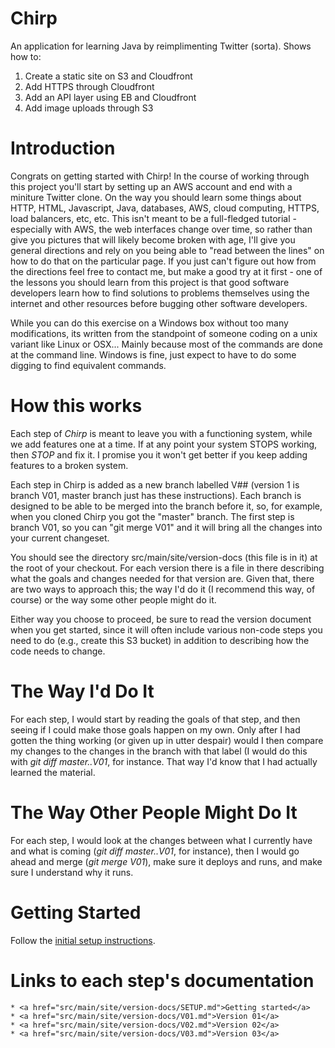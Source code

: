 Chirp
=====

An application for learning Java by reimplimenting Twitter (sorta).  Shows how to:
1) Create a static site on S3 and Cloudfront
2) Add HTTPS through Cloudfront
3) Add an API layer using EB and Cloudfront
4) Add image uploads through S3


Introduction
============

Congrats on getting started with Chirp!  In the course of working through this project you'll start by setting up an AWS
account and end with a miniture Twitter clone.  On the way you should learn some things about HTTP, HTML, Javascript, 
Java, databases, AWS, cloud computing, HTTPS, load balancers, etc, etc.  This isn't meant to be a full-fledged 
tutorial - especially with AWS, the web interfaces change over time, so rather than give you pictures that will
likely become broken with age, I'll give you general directions and rely on you being able to "read between the lines"
on how to do that on the particular page.  If you just can't figure out how from the directions feel free to contact me,
but make a good try at it first - one of the lessons you should learn from this project is that good software developers
learn how to find solutions to problems themselves using the internet and other resources before bugging other 
software developers.

While you can do this exercise on a Windows box without too many modifications, its written from the standpoint of someone
coding on a unix variant like Linux or OSX...  Mainly because most of the commands are done at the command line.  Windows
is fine, just expect to have to do some digging to find equivalent commands.

How this works
==============

Each step of *Chirp* is meant to leave you with a functioning system, while we add features one at a time.  If at any point
your system STOPS working, then *STOP* and fix it.  I promise you it won't get better if you keep adding features to a 
broken system.

Each step in Chirp is added as a new branch labelled V## (version 1 is branch V01, master branch just has these instructions).
Each branch is designed to be able to be merged into the branch before it, so, for example, when you cloned Chirp you got
the "master" branch.  The first step is branch V01, so you can "git merge V01" and it will bring all the changes into your current
changeset.

You should see the directory src/main/site/version-docs (this file is in it) at the root of your checkout.  For each version
there is a file in there describing what the goals and changes needed for that version are.  Given that, there are two ways to
approach this; the way I'd do it (I recommend this way, of course) or the way some other people might do it.

Either way you choose to proceed, be sure to read the version document when you get started, since it will often include
various non-code steps you need to do (e.g., create this S3 bucket) in addition to describing how the code needs to change.

The Way I'd Do It
=================

For each step, I would start by reading the goals of that step, and then seeing if I could make those goals happen on my
own.  Only after I had gotten the thing working (or given up in utter despair) would I then compare my changes to the changes
in the branch with that label (I would do this with *git diff master..V01*, for instance.  That way I'd know that I had actually learned the material.


The Way Other People Might Do It
================================

For each step, I would look at the changes between what I currently have and what is coming (*git diff master..V01*, for instance),
then I would go ahead and merge (*git merge V01*), make sure it deploys and runs, and make sure I understand why it runs.


Getting Started
===============
Follow the <a href="src/main/site/version-docs/SETUP.md">initial setup instructions</a>.

Links to each step's documentation
==================================
    * <a href="src/main/site/version-docs/SETUP.md">Getting started</a>
    * <a href="src/main/site/version-docs/V01.md">Version 01</a>
    * <a href="src/main/site/version-docs/V02.md">Version 02</a>
    * <a href="src/main/site/version-docs/V03.md">Version 03</a>


